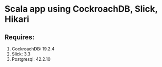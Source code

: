 # Scala app using CockroachDB, Slick, Hikari

## Requires:
1. CockroachDB: 19.2.4
2. Slick: 3.3
3. Postgresql: 42.2.10
